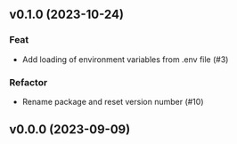 ## v0.1.0 (2023-10-24)

### Feat

- Add loading of environment variables from .env file (#3)

### Refactor

- Rename package and reset version number (#10)

## v0.0.0 (2023-09-09)

